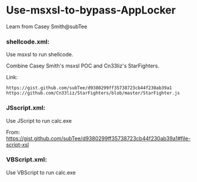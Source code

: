 # Use-msxsl-to-bypass-AppLocker

Learn from Casey Smith@subTee

### shellcode.xml:

Use msxsl to run shellcode.

Combine Casey Smith's msxsl POC and Cn33liz's StarFighters.

Link:

	https://gist.github.com/subTee/d9380299ff35738723cb44f230ab39a1   
	https://github.com/Cn33liz/StarFighters/blob/master/StarFighter.js

### JSscript.xml:

Use JScript to run calc.exe

From: https://gist.github.com/subTee/d9380299ff35738723cb44f230ab39a1#file-script-xsl

### VBScript.xml:

Use VBScript to run calc.exe


